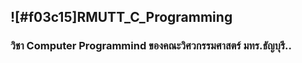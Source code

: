 ﻿## ![#f03c15]RMUTT_C_Programming

### วิชา Computer Programmind ของคณะวิศวกรรมศาสตร์ มทร.ธัญบุรี..

